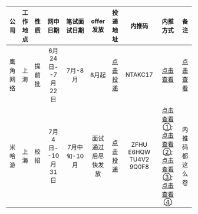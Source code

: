 | 公司 | 工作地点 | 性质 | 网申日期 | 笔试面试日期 | offer发放 | 投递地址 | 内推码 | 内推方式 | 备注 |  
| :----: | :---: | :-------: | :----------: | :----------: | :-------: | :----: | :---: | :--: | :--: |  
| 鹰角网络 | 上海 | 提前批 | 6月24日--7月22日 | 7月-8月 | 8月起 | [点击投递](https://campus.hypergryph.com/campus_apply/hypergryph/26326/#/jobs?zhineng=72529) | NTAKC17 | [点击查看](https://raw.githubusercontent.com/ZZh2333/picgoResource/main/img/791608c6e12833abb96fadeddba7117f_.jpg)  | [点击查看](https://raw.githubusercontent.com/ZZh2333/picgoResource/main/img/c5abbfc0a28e7a4db7e1aa6b213d7c20_.jpg) |
| 米哈游 | 上海 | 校招 | 7月4日--10月31日 | 7月中旬-10月 | 面试通过后尽快发放 | [点击投递](https://campus.mihoyo.com/#/campus) | ZFHU  E6HQW  TU4V2  9Q0F8 | [点击查看①](https://raw.githubusercontent.com/ZZh2333/picgoResource/main/img/1a64d4595a5ab709d4d6d1f7551f2c7.jpg);[点击查看②](https://github.com/ZZh2333/picgoResource/blob/main/img/0aa27c3194f87d053773b09c99c155c.jpg);[点击查看③](https://raw.githubusercontent.com/ZZh2333/picgoResource/main/img/456a885f509ee7891d030f37010ed77.jpg);[点击查看④](https://raw.githubusercontent.com/ZZh2333/picgoResource/main/img/4617878f54db8ff25473b3796d501ad.jpg) | 内推码都这么卷 |